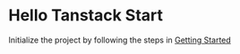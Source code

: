 # Hello Tanstack Start

Initialize the project by following the steps in [Getting Started](https://tanstack.com/router/latest/docs/framework/react/start/getting-started)
